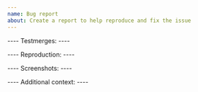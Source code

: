 ```yaml
---
name: Bug report
about: Create a report to help reproduce and fix the issue
---
```

<!-- Write **BELOW** The Headers for each section -->
<!-- When you are done submitting your bug report, please paste a link to it in the #bug-reports channel on Discord for faster assessment by the development team! -->

---- Testmerges: ----
<!-- We **NEED** this. [OOC tab -> Show Server Revision], paste the information here with your report. This helps us determine if the issue was caused by a testmerge or live code. VITAL. -->

---- Reproduction: ----

<!-- Explain your issue in detail, ideally including the steps to reproduce it. Issues without proper reproduction steps or explanation are open to being ignored/closed by maintainers.-->
<!-- Example: Spawn in as a Wastelander and equip a 10mm pistol. Fire it. You will see no bullets come out! -->
<!-- Another Example: [insert specific object here] didn't do the [specific thing that object does]. It's the [insert specific object here] located in [where the object is located in the game world]. -->
<!-- **For Admins:** Oddities induced by var-edits and other admin tools are not necessarily bugs. Verify that your issues occur under regular circumstances before reporting them. -->

---- Screenshots: ----

<!-- If applicable, add screenshots to assist in demonstrating the issue. -->

---- Additional context: ----

<!-- Any other context or notes about the issue here. -->
